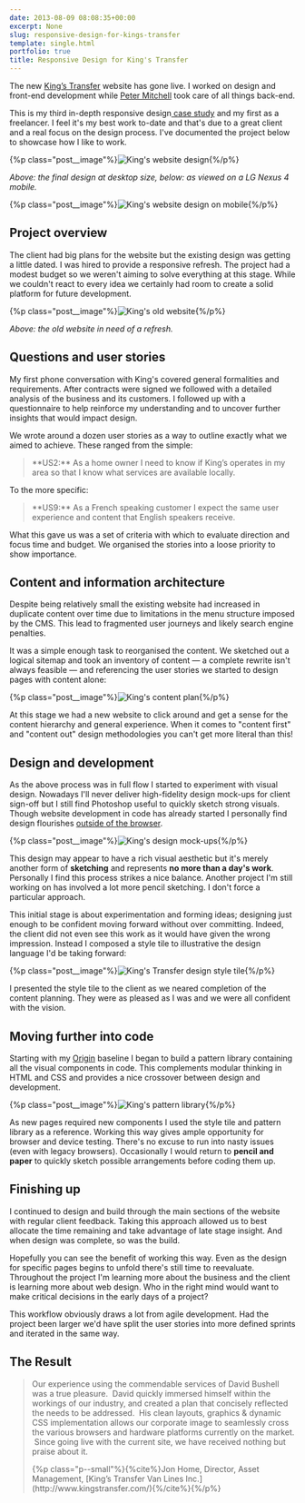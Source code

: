 ```yaml
---
date: 2013-08-09 08:08:35+00:00
excerpt: None
slug: responsive-design-for-kings-transfer
template: single.html
portfolio: true
title: Responsive Design for King's Transfer
---
```


The new [King’s Transfer](http://www.kingstransfer.com/) website has gone live. I worked on design and front-end development while [Peter Mitchell](http://peterjmit.com/) took care of all things back-end.

This is my third in-depth responsive design[ case study](/showcase/) and my first as a freelancer. I feel it's my best work to-date and that's due to a great client and a real focus on the design process. I've documented the project below to showcase how I like to work.

{%p class="post__image"%}![King's website design](/wp-content/uploads/2013/07/kings-transfer.png){%/p%}

_Above: the final design at desktop size, below: as viewed on a LG Nexus 4 mobile._

{%p class="post__image"%}![King's website design on mobile](/wp-content/uploads/2013/07/kings-transfer-mobile.png){%/p%}




## Project overview


The client had big plans for the website but the existing design was getting a little dated. I was hired to provide a responsive refresh. The project had a modest budget so we weren't aiming to solve everything at this stage. While we couldn't react to every idea we certainly had room to create a solid platform for future development.

{%p class="post__image"%}![King's old website](/wp-content/uploads/2013/08/kings-old-website.png){%/p%}

_Above: the old website in need of a refresh._


## Questions and user stories


My first phone conversation with King's covered general formalities and requirements. After contracts were signed we followed with a detailed analysis of the business and its customers. I followed up with a questionnaire to help reinforce my understanding and to uncover further insights that would impact design.

We wrote around a dozen user stories as a way to outline exactly what we aimed to achieve. These ranged from the simple:


<blockquote><p>**US2:** As a home owner I need to know if King’s operates in my area so that I know what services are available locally.</p></blockquote>


To the more specific:


<blockquote><p>**US9:** As a French speaking customer I expect the same user experience and content that English speakers receive.</p></blockquote>


What this gave us was a set of criteria with which to evaluate direction and focus time and budget. We organised the stories into a loose priority to show importance.


## Content and information architecture


Despite being relatively small the existing website had increased in duplicate content over time due to limitations in the menu structure imposed by the CMS. This lead to fragmented user journeys and likely search engine penalties.

It was a simple enough task to reorganised the content. We sketched out a logical sitemap and took an inventory of content — a complete rewrite isn't always feasible — and referencing the user stories we started to design pages with content alone:

{%p class="post__image"%}![King's content plan](/wp-content/uploads/2013/07/kings-content.png){%/p%}

At this stage we had a new website to click around and get a sense for the content hierarchy and general experience. When it comes to "content first" and "content out" design methodologies you can't get more literal than this!


## Design and development


As the above process was in full flow I started to experiment with visual design. Nowadays I'll never deliver high-fidelity design mock-ups for client sign-off but I still find Photoshop useful to quickly sketch strong visuals. Though website development in code has already started I personally find design flourishes [outside of the browser](/2013/05/15/stifling-web-design/).

{%p class="post__image"%}![King's design mock-ups](/wp-content/uploads/2013/07/kings-design-mockups.png){%/p%}

This design may appear to have a rich visual aesthetic but it's merely another form of **sketching** and represents **no more than a day's work**. Personally I find this process strikes a nice balance. Another project I'm still working on has involved a lot more pencil sketching. I don't force a particular approach.

This initial stage is about experimentation and forming ideas; designing just enough to be confident moving forward without over committing. Indeed, the client did not even see this work as it would have given the wrong impression. Instead I composed a style tile to illustrative the design language I'd be taking forward:

{%p class="post__image"%}![King's Transfer design style tile](/wp-content/uploads/2013/07/style-tile.png){%/p%}

I presented the style tile to the client as we neared completion of the content planning. They were as pleased as I was and we were all confident with the vision.


## Moving further into code


Starting with my [Origin](/2013/04/30/origin/) baseline I began to build a pattern library containing all the visual components in code. This complements modular thinking in HTML and CSS and provides a nice crossover between design and development.

{%p class="post__image"%}![King's pattern library](/wp-content/uploads/2013/07/kings-pattern-library.png){%/p%}

As new pages required new components I used the style tile and pattern library as a reference. Working this way gives ample opportunity for browser and device testing. There's no excuse to run into nasty issues (even with legacy browsers). Occasionally I would return to **pencil and paper** to quickly sketch possible arrangements before coding them up.


## Finishing up


I continued to design and build through the main sections of the website with regular client feedback. Taking this approach allowed us to best allocate the time remaining and take advantage of late stage insight. And when design was complete, so was the build.

Hopefully you can see the benefit of working this way. Even as the design for specific pages begins to unfold there's still time to reevaluate. Throughout the project I'm learning more about the business and the client is learning more about web design. Who in the right mind would want to make critical decisions in the early days of a project?

This workflow obviously draws a lot from agile development. Had the project been larger we'd have split the user stories into more defined sprints and iterated in the same way.


## The Result




<blockquote>
<p>Our experience using the commendable services of David Bushell was a true pleasure.  David quickly immersed himself within the workings of our industry, and created a plan that concisely reflected the needs to be addressed.  His clean layouts, graphics & dynamic CSS implementation allows our corporate image to seamlessly cross the various browsers and hardware platforms currently on the market.  Since going live with the current site, we have received nothing but praise about it.</p>
{%p class="p--small"%}{%cite%}Jon Home, Director, Asset Management, [King’s Transfer Van Lines Inc.](http://www.kingstransfer.com/){%/cite%}{%/p%}
</blockquote>

